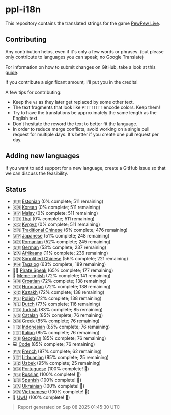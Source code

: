 [//]: # "This file is automatically generated by generate_readme.py"

# ppl-i18n

This repository contains the translated strings for the game [PewPew Live](https://pewpew.live).

## Contributing

Any contribution helps, even if it's only a few words or phrases.
(but please only contribute to languages you can speak; no Google Translate)

For information on how to submit changes on GitHub, take a look at this [guide](https://docs.github.com/en/free-pro-team@latest/github/managing-files-in-a-repository/editing-files-in-another-users-repository).

If you contribute a significant amount, I'll put you in the credits!

A few tips for contributing:

* Keep the `%s` as they later get replaced by some other text.
* The text fragments that look like `#ffffffff` encode colors. Keep them!
* Try to have the translations be approximately the same length as the English text.
* Don't hesitate the reword the text to better fit the language.
* In order to reduce merge conflicts, avoid working on a single pull request for multiple days. It's better if you create one pull request per day.

## Adding new languages

If you want to add support for a new language, create a GitHub Issue so that we can discuss
the feasibility.

## Status

* 🇪🇪 [Estonian](/translations/est.po) (0% complete; 511 remaining)
* 🇰🇷 [Korean](/translations/kor.po) (0% complete; 511 remaining)
* 🇲🇾 [Malay](/translations/msa.po) (0% complete; 511 remaining)
* 🇹🇭 [Thai](/translations/tha.po) (0% complete; 511 remaining)
* 🇰🇬 [Kyrgyz](/translations/kir.po) (0% complete; 511 remaining)
* 🇨🇳 [Traditional Chinese](/translations/cht.po) (6% complete; 476 remaining)
* 🇯🇵 [Japanese](/translations/jpn.po) (51% complete; 248 remaining)
* 🇷🇴 [Romanian](/translations/ron.po) (52% complete; 245 remaining)
* 🇩🇪 [German](/translations/deu.po) (53% complete; 237 remaining)
* 🇿🇦 [Afrikaans](/translations/afr.po) (11% complete; 236 remaining)
* 🇨🇳 [Simplified Chinese](/translations/chs.po) (56% complete; 221 remaining)
* 🇵🇭 [Tagalog](/translations/tgl.po) (63% complete; 189 remaining)
* 🏴‍☠️ [Pirate Speak](/translations/pirate.po) (65% complete; 177 remaining)
* 🐸 [Meme-nglish](/translations/meme.po) (72% complete; 141 remaining)
* 🇭🇷 [Croatian](/translations/hrv.po) (72% complete; 138 remaining)
* 🇭🇺 [Hungarian](/translations/hun.po) (72% complete; 138 remaining)
* 🇰🇿 [Kazakh](/translations/kaz.po) (72% complete; 138 remaining)
* 🇵🇱 [Polish](/translations/pol.po) (72% complete; 138 remaining)
* 🇳🇱 [Dutch](/translations/nld.po) (77% complete; 116 remaining)
* 🇹🇷 [Turkish](/translations/tur.po) (83% complete; 85 remaining)
* 🇦🇩 [Catalan](/translations/cat.po) (85% complete; 76 remaining)
* 🇬🇷 [Greek](/translations/ell.po) (85% complete; 76 remaining)
* 🇮🇩 [Indonesian](/translations/ind.po) (85% complete; 76 remaining)
* 🇮🇹 [Italian](/translations/ita.po) (85% complete; 76 remaining)
* 🇬🇪 [Georgian](/translations/kat.po) (85% complete; 76 remaining)
* 💻 [Code](/translations/code.po) (85% complete; 76 remaining)
* 🇫🇷 [French](/translations/fra.po) (87% complete; 62 remaining)
* 🇱🇹 [Lithuanian](/translations/lit.po) (95% complete; 25 remaining)
* 🇺🇿 [Uzbek](/translations/uzb.po) (95% complete; 25 remaining)
* 🇧🇷 [Portuguese](/translations/por.po) (100% complete! 🎉)
* 🇷🇺 [Russian](/translations/rus.po) (100% complete! 🎉)
* 🇪🇸 [Spanish](/translations/spa.po) (100% complete! 🎉)
* 🇺🇦 [Ukrainian](/translations/ukr.po) (100% complete! 🎉)
* 🇻🇳 [Vietnamese](/translations/vie.po) (100% complete! 🎉)
* 🥰 [UwU](/translations/uwu.po) (100% complete! 🎉)

> Report generated on Sep 08 2025 01:45:30 UTC
